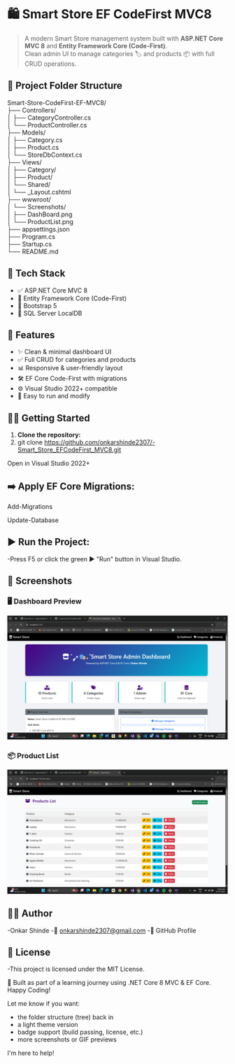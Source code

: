 # 🛍️ Smart Store EF CodeFirst MVC8

> A modern Smart Store management system built with **ASP.NET Core MVC 8** and **Entity Framework Core (Code-First)**.  
> Clean admin UI to manage categories 🏷️ and products 📦 with full CRUD operations.

## 📁 Project Folder Structure

Smart-Store-CodeFirst-EF-MVC8/  
├── Controllers/  
│   ├── CategoryController.cs  
│   └── ProductController.cs  
├── Models/  
│   ├── Category.cs  
│   ├── Product.cs  
│   └── StoreDbContext.cs  
├── Views/  
│   ├── Category/  
│   ├── Product/  
│   └── Shared/  
│       └── _Layout.cshtml  
├── wwwroot/  
│   └── Screenshots/  
│       ├── DashBoard.png  
│       └── ProductList.png  
├── appsettings.json  
├── Program.cs  
├── Startup.cs  
└── README.md


 
## 🚀 Tech Stack

- ✅ ASP.NET Core MVC 8  
- 🧱 Entity Framework Core (Code-First)  
- 🎨 Bootstrap 5  
- 💾 SQL Server LocalDB  


## 🔑 Features

- ✨ Clean & minimal dashboard UI  
- ✅ Full CRUD for categories and products  
- 📊 Responsive & user-friendly layout  
- 🛠️ EF Core Code-First with migrations  
- ⚙️ Visual Studio 2022+ compatible  
- 🧪 Easy to run and modify  

 
## 🧑‍💻 Getting Started

1. **Clone the repository:**
2. git clone https://github.com/onkarshinde2307/-Smart_Store_EFCodeFirst_MVC8.git

Open in Visual Studio 2022+

## ➡️ Apply EF Core Migrations:

Add-Migrations

Update-Database

## ▶️ Run the Project:

-Press F5 or click the green ▶️ "Run" button in Visual Studio.

## 📸 Screenshots

### 🖥️ Dashboard Preview  
![Dashboard](https://raw.githubusercontent.com/onkarshinde2307/-Smart_Store_EFCodeFirst_MVC8/main/Smart-Store-CodeFirst-EF-MVC8/wwwroot/Screenshots/DashBoard.png)

### 📦 Product List  
![Product List](https://raw.githubusercontent.com/onkarshinde2307/-Smart_Store_EFCodeFirst_MVC8/main/Smart-Store-CodeFirst-EF-MVC8/wwwroot/Screenshots/Listofproducts.png)


## 👨‍🎓 Author

-Onkar Shinde
-📧 onkarshinde2307@gmail.com
-🔗 GitHub Profile


## 📝 License

-This project is licensed under the MIT License.

📌 Built as part of a learning journey using .NET Core 8 MVC & EF Core. Happy Coding!

Let me know if you want:
- the folder structure (tree) back in  
- a light theme version  
- badge support (build passing, license, etc.)  
- more screenshots or GIF previews

I'm here to help!
